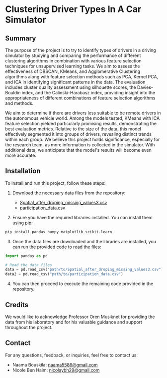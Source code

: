 # Clustering Driver Types In A Car Simulator

## Summary

The purpose of the project is to try to identify types of drivers in a driving simulator by studying and comparing the performance of different clustering algorithms in combination with various feature selection techniques for unsupervised learning tasks. We aim to assess the effectiveness of DBSCAN, KMeans, and Agglomerative Clustering algorithms along with feature selection methods such as PCA, Kernel PCA, and ICA in identifying significant patterns in the data. The evaluation includes cluster quality assessment using silhouette scores, the Davies-Bouldin index, and the Calinski-Harabasz index, providing insight into the appropriateness of different combinations of feature selection algorithms and methods.

We aim to determine if there are drivers less suitable to be remote drivers in the autonomous vehicle world. Among the models tested, KMeans with ICA feature selection yielded particularly promising results, demonstrating the best evaluation metrics. Relative to the size of the data, this model effectively segmented it into groups of drivers, revealing distinct trends within each group. We believe this project holds significance, especially for the research team, as more information is collected in the simulator. With additional data, we anticipate that the model's results will become even more accurate.

## Installation

To install and run this project, follow these steps:

1. Download the necessary data files from the repository:
   - [Spatial_after_droping_missing_values3.csv](link_to_csv_file)
   - [participation_data.csv](link_to_csv_file)

2. Ensure you have the required libraries installed. You can install them using pip:

```bash
pip install pandas numpy matplotlib scikit-learn
```

3. Once the data files are downloaded and the libraries are installed, you can run the provided code to read the files:

```python
import pandas as pd

# Read the data files
data = pd.read_csv("path/to/Spatial_after_droping_missing_values3.csv")
data2 = pd.read_csv("path/to/participation_data.csv")
```

4. You can then proceed to execute the remaining code provided in the repository.

## Credits

We would like to acknowledge Professor Oren Musiknet for providing the data from his laboratory and for his valuable guidance and support throughout the project.

## Contact

For any questions, feedback, or inquiries, feel free to contact us:

- Naama Bouskila: [naama5586@gmail.com](mailto:naama5586@gmail.com)
- Nicole Ben Haim: [nicolaybh29@gmail.com](mailto:nicolaybh29@gmail.com)
